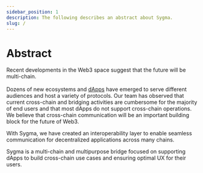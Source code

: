 ```yaml
---
sidebar_position: 1
description: The following describes an abstract about Sygma.
slug: /
---
```


# Abstract

Recent developments in the Web3 space suggest that the future will be multi-chain. \
\
Dozens of new ecosystems and [dApps](https://www.investopedia.com/terms/d/decentralized-applications-dapps.asp) have emerged to serve different audiences and host a variety of protocols. Our team has observed that current cross-chain and bridging activities are cumbersome for the majority of end users and that most dApps do not support cross-chain operations. We believe that cross-chain communication will be an important building block for the future of Web3.

With Sygma, we have created an interoperability layer to enable seamless communication for decentralized applications across many chains.

Sygma is a multi-chain and multipurpose bridge focused on supporting dApps to build cross-chain use cases and ensuring optimal UX for their users.
